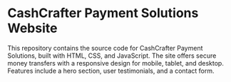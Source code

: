 # CashCrafter Payment Solutions Website

This repository contains the source code for CashCrafter Payment Solutions, built with HTML, CSS, and JavaScript. The site offers secure money transfers with a responsive design for mobile, tablet, and desktop. Features include a hero section, user testimonials, and a contact form.
